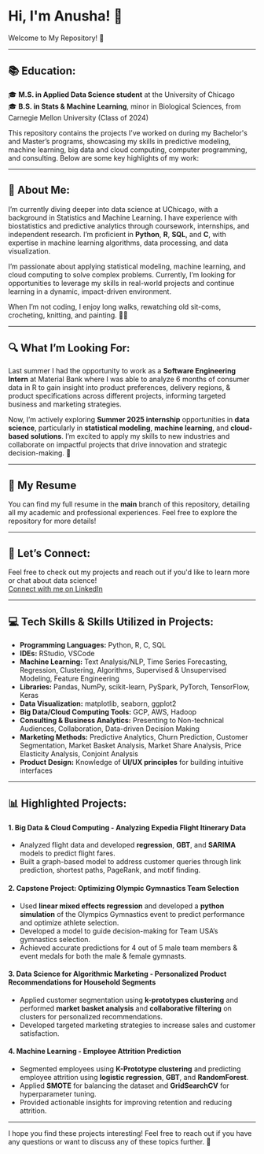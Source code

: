 # Hi, I'm Anusha! 🌟  
Welcome to My Repository! 👋

---

## 📚 **Education:**  

🎓 **M.S. in Applied Data Science student** at the University of Chicago  
🎓 **B.S. in Stats & Machine Learning**, minor in Biological Sciences, from Carnegie Mellon University (Class of 2024)  

This repository contains the projects I’ve worked on during my Bachelor's and Master’s programs, showcasing my skills in predictive modeling, machine learning, big data and cloud computing, computer programming, and consulting. Below are some key highlights of my work:

---

## 🌸 **About Me:**   
I’m currently diving deeper into data science at UChicago, with a background in Statistics and Machine Learning. I have experience with biostatistics and predictive analytics through coursework, internships, and independent research. I’m proficient in **Python**, **R**, **SQL**, and **C**, with expertise in machine learning algorithms, data processing, and data visualization.

I’m passionate about applying statistical modeling, machine learning, and cloud computing to solve complex problems. Currently, I’m looking for opportunities to leverage my skills in real-world projects and continue learning in a dynamic, impact-driven environment.

When I’m not coding, I enjoy long walks, rewatching old sit-coms, crocheting, knitting, and painting. 🎨🍝


---

## 🔍 **What I’m Looking For:**  
Last summer I had the opportunity to work as a **Software Engineering Intern** at Material Bank where I was able to analyze 6 months of consumer data in R to gain insight into product preferences, delivery regions, & product specifications across different projects, informing targeted business and marketing strategies. 

Now, I’m actively exploring **Summer 2025 internship** opportunities in **data science**, particularly in **statistical modeling**, **machine learning**, and **cloud-based solutions**. I’m excited to apply my skills to new industries and collaborate on impactful projects that drive innovation and strategic decision-making. 🚀

---

## 📄 **My Resume**  
You can find my full resume in the **main** branch of this repository, detailing all my academic and professional experiences. Feel free to explore the repository for more details!

---

## 🌱 **Let’s Connect:**  
Feel free to check out my projects and reach out if you'd like to learn more or chat about data science!  
[Connect with me on LinkedIn](https://www.linkedin.com/in/anushabhat09)


---

## 💻 **Tech Skills & Skills Utilized in Projects:**  
- **Programming Languages:** Python, R, C, SQL  
- **IDEs:** RStudio, VSCode  
- **Machine Learning:** Text Analysis/NLP, Time Series Forecasting, Regression, Clustering, Algorithms, Supervised & Unsupervised Modeling, Feature Engineering  
- **Libraries:** Pandas, NumPy, scikit-learn, PySpark, PyTorch, TensorFlow, Keras  
- **Data Visualization:** matplotlib, seaborn, ggplot2  
- **Big Data/Cloud Computing Tools:** GCP, AWS, Hadoop  
- **Consulting & Business Analytics:** Presenting to Non-technical Audiences, Collaboration, Data-driven Decision Making  
- **Marketing Methods:** Predictive Analytics, Churn Prediction, Customer Segmentation, Market Basket Analysis, Market Share Analysis, Price Elasticity Analysis, Conjoint Analysis  
- **Product Design:** Knowledge of **UI/UX principles** for building intuitive interfaces

---

## 📊 **Highlighted Projects:**

#### 1. **Big Data & Cloud Computing - Analyzing Expedia Flight Itinerary Data**
- Analyzed flight data and developed **regression**, **GBT**, and **SARIMA** models to predict flight fares.
- Built a graph-based model to address customer queries through link prediction, shortest paths, PageRank, and motif finding.

#### 2. **Capstone Project: Optimizing Olympic Gymnastics Team Selection**
- Used **linear mixed effects regression** and developed a **python simulation** of the Olympics Gymnastics event to predict performance and optimize athlete selection.
- Developed a model to guide decision-making for Team USA’s gymnastics selection.
- Achieved accurate predictions for 4 out of 5 male team members & event medals for both the male & female gymnasts.

#### 3. **Data Science for Algorithmic Marketing - Personalized Product Recommendations for Household Segments**
- Applied customer segmentation using **k-prototypes clustering** and performed **market basket analysis** and **collaborative filtering** on clusters for personalized recommendations.
- Developed targeted marketing strategies to increase sales and customer satisfaction.

#### 4. **Machine Learning - Employee Attrition Prediction**
- Segmented employees using **K-Prototype clustering** and predicting employee attrition using **logistic regression**, **GBT**, and **RandomForest**.
- Applied **SMOTE** for balancing the dataset and **GridSearchCV** for hyperparameter tuning.
- Provided actionable insights for improving retention and reducing attrition.

---

I hope you find these projects interesting! Feel free to reach out if you have any questions or want to discuss any of these topics further. 🚀

